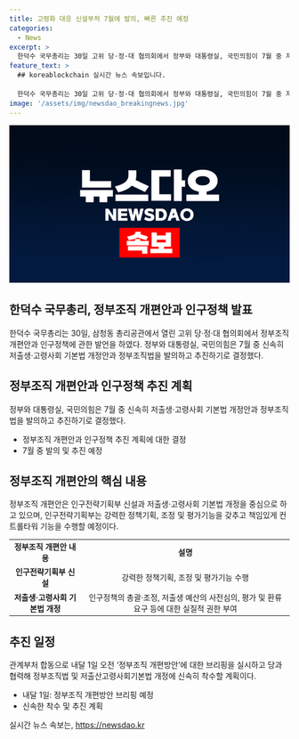 ```yaml
---
title: 고령화 대응 신설부처 7월에 발의, 빠른 추진 예정
categories:
  - News
excerpt: >
  한덕수 국무총리는 30일 고위 당·정·대 협의회에서 정부와 대통령실, 국민의힘이 7월 중 저출산·고령사회 대응을 위한 정부조직법과 저출생 사업 예산배분 등을 담은 법 개정안을 신속히 추진하기로 결정했다. 이에 따라 신설될 인구전략기획부는 강력한 정책기획과 조정·평가 기능을 담당할 예정이며, 정부는 관련 내용을 바탕으로 정부조직법과 저출산고령사회기본법 개정에 착수할 예정이다.
feature_text: >
  ## koreablockchain 실시간 뉴스 속보입니다.

  한덕수 국무총리는 30일 고위 당·정·대 협의회에서 정부와 대통령실, 국민의힘이 7월 중 저출산·고령사회 대응을 위한 정부조직법과 저출생 사업 예산배분 등을 담은 법 개정안을 신속히 추진하기로 결정했다. 이에 따라 신설될 인구전략기획부는 강력한 정책기획과 조정·평가 기능을 담당할 예정이며, 정부는 관련 내용을 바탕으로 정부조직법과 저출산고령사회기본법 개정에 착수할 예정이다.
image: '/assets/img/newsdao_breakingnews.jpg'
---
```


<p><img src="/assets/img/newsdao_breakingnews.jpg" alt="koreablockchain 속보" /></p>

<h2 data-ke-size="size26">한덕수 국무총리, 정부조직 개편안과 인구정책 발표</h2>

<p data-ke-size="size16">한덕수 국무총리는 30일, 삼청동 총리공관에서 열린 고위 당·정·대 협의회에서 정부조직 개편안과 인구정책에 관한 발언을 하였다. 정부와 대통령실, 국민의힘은 7월 중 신속히 저출생·고령사회 기본법 개정안과 정부조직법을 발의하고 추진하기로 결정했다.</p>

<h2 data-ke-size="size22">정부조직 개편안과 인구정책 추진 계획</h2>

<p data-ke-size="size16">정부와 대통령실, 국민의힘은 7월 중 신속히 저출생·고령사회 기본법 개정안과 정부조직법을 발의하고 추진하기로 결정했다.</p>

<ul>
  <li>정부조직 개편안과 인구정책 추진 계획에 대한 결정</li>
  <li>7월 중 발의 및 추진 예정</li>
</ul>

<h2 data-ke-size="size22">정부조직 개편안의 핵심 내용</h2>

<p data-ke-size="size16">정부조직 개편안은 인구전략기획부 신설과 저출생·고령사회 기본법 개정을 중심으로 하고 있으며, 인구전략기획부는 강력한 정책기획, 조정 및 평가기능을 갖추고 책임있게 컨트롤타워 기능을 수행할 예정이다.</p>

<table>
  <tr>
    <td style="text-align: center; height: 17px;"><b>정부조직 개편안 내용</b></td>
    <td style="text-align: center; height: 17px;"><b>설명</b></td>
  </tr>
  <tr>
    <td style="text-align: center; height: 17px;"><b>인구전략기획부 신설</b></td>
    <td style="text-align: center; height: 17px;">강력한 정책기획, 조정 및 평가기능 수행</td>
  </tr>
  <tr>
    <td style="text-align: center; height: 17px;"><b>저출생·고령사회 기본법 개정</b></td>
    <td style="text-align: center; height: 17px;">인구정책의 총괄·조정, 저출생 예산의 사전심의, 평가 및 환류 요구 등에 대한 실질적 권한 부여</td>
  </tr>
</table>

<h2 data-ke-size="size22">추진 일정</h2>

<p data-ke-size="size16">관계부처 합동으로 내달 1일 오전 ‘정부조직 개편방안’에 대한 브리핑을 실시하고 당과 협력해 정부조직법 및 저출산고령사회기본법 개정에 신속히 착수할 계획이다.</p>

<ul>
  <li>내달 1일: 정부조직 개편방안 브리핑 예정</li>
  <li>신속한 착수 및 추진 계획</li>
</ul>
실시간 뉴스 속보는, <a href="https://newsdao.kr" rel="dofollow">https://newsdao.kr</a>


